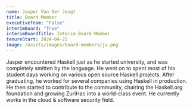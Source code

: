 ```yaml
---
name: Jasper Van Der Jeugt
title: Board Member
executiveTeam: "False"
interimBoard: "True"
interimBoardTitle: Interim Board Member
tenureStart: 2024-04-25
image: /assets/images/board-members/jv.png
---
```

Jasper encountered Haskell just as he started university, and
was completely smitten by the language. He went on to spent most of
his student days working on various open source Haskell projects.
After graduating, he worked for several companies using Haskell in
production. He then started to contribute to the community, chairing
the Haskell.org foundation and growing ZuriHac into a world-class
event. He currently works in the cloud & software security field.


